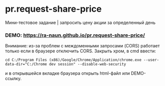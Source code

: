 # pr.request-share-price
Мини-тестовое задание | запросить цену акции за определенный день

### DEMO: https://ra-naun.github.io/pr.request-share-price/


Внимание: из-за проблем с междоменными запросами (CORS) работает только если в браузере отключить CORS. 
Закрыть хром, в cmd ввести:
 ```
 cd C:/Program Files (x86)/Google/Chrome/Application/chrome.exe --user-data-dir="C:/Chrome dev session" --disable-web-security
 ```

и в открывшейся вкладке браузера открыть html-файл или DEMO-ссылку.
